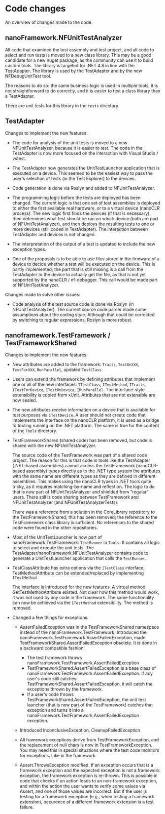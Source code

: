 # Code changes
An overview of changes made to the code.

## nanoFramework.NFUnitTestAnalyzer
All code that examined the test assembly and test project, and all code to select and run tests is moved to a new class library. This may be a good candidate for a new nuget package, as the community can use it to build custom tools. The library is targeted for .NET 4.8 in line with the TestAdapter. The library is used by the TestAdapter and by the new NFDebugUnitTest tool.

The reasons to do so: the same business logic is used in multiple tools, it is not straightforward to do correctly, and it is easier to test a class library than a TestAdapter.

There are unit tests for this library in the `tests` directory.

## TestAdapter

Changes to implement the new features:

- The code for analysis of the unit tests is moved to a new NFUnitTestAnalyzer, because it is easier to test. The code in the TestAdapter is now more focused on the interaction with Visual Studio / vstest.

- The TestAdapter now generates the UnitTestLauncher application that is executed on a device. This seemed to be the easiest way to pass the user's selection of tests (in the Test Explorer) to the devices.

- Code generation is done via Roslyn and added to NFUnitTestAnalyzer.

- The programming logic before the tests are deployed has been changed. The current logic is that one set of test assemblies is deployed to either the first available real hardware, or to a virtual device (nanoCLR process). The new logic first finds the devices (if that is necessary), then determines what test should be run on which device (both are part of NFUnitTestAnalyzer), and then deploys the resulting tests to one or more devices (still coded in TestAdapter). The interaction between TestAdapter and devices is not changed.

- The interpretation of the output of a test is updated to include the new exception types.

- One of the proposals is to be able to use files stored in the firmware of a device to decide whether a test will be executed on the device. This is partly implemented; the part that is still missing is a call from the TestAdapter to the device to actually get the file, as that is not yet supported by the nanoCLR / nf-debugger. This call would be made part of NFUnitTestAnalyzer.

Changes made to solve other issues:

- Code analysis of the test source code is done via Roslyn (in NFUnitTestAnalyzer). The current source code parser made some assumptions about the coding style. Although that could be corrected by switching to regular expressions, Roslyn is more robust.

## nanoframework.TestFramework / TestFrameworkShared

Changes to implement the new features:

- New attributes are added to the framework: `Traits`, `TestOnXXX`, `TestForXXX`, `RunParallel`, updated `TestClass`.

- Users can extend the framework by defining attributes that implement one or all of the new interfaces: `ITestClass`, `ITestMethod`, `ITraits`, `ITestForDevice`, `ITestOnDevice`, `IRunParallel`. The interface-style extensibility is copied from xUnit. Attributes that are not extensible are now sealed.

- The new attributes receive information on a device that is available for test purposes via `ITestDevice`. A user should not create code that implements the interface on the nanoCLR platform, it is used as a bridge to tooling running on the .NET platform. The same is true for the content of the `Tools` directory.

- TestFrameworkShared (shared code) has been removed, but code is shared with the new NFUnitTestAnalyzer.

	The source code of the TestFramework was part of a shared code project. The reason for this is that code in
	tools like the TestAdapter (.NET-based assemblies) cannot access the TestFramework (nanoCLR-based assembly)
	types directly as to the .NET type system the attributes with the same name are different types as they are 
	defined in different assemblies. This makes using the nanoCLR types in .NET tools quite tricky, as it requires matching-by-name
	and reflection. The logic to do that is now part of NFUnitTestAnalyzer and shielded from "regular" users. There still is code
	sharing between TestFramework and NFUnitTestAnalyzer (and NFUnitTestAnalyzerTests).

	There was a reference from a solution in the CoreLibrary repository to the TestFrameworkShared; this has been removed; the reference to the TestFramework class library is sufficient. No references to the shared code were found in the other repositories.

- Most of the UnitTestLauncher is now part of nanoFramework.TestFramework: `TestRunner` in `Tools`. It contains all logic to select and execute the unit tests. The TestAdapter/nanoFramework.NFUnitTestAnalyzer contains code to generate a UnitTestLauncher application that calls the `TestRunner`. 

- TestClassAttribute has extra options via the `ITestClass` interface, TestMethodAttribute can be extended/replaced by implementing `ITestMethod`

	The interface is introduced for the new features. A virtual method GetTestMethodAttribute existed. Not clear how this method would work, it was not used by any code in the framework. The same functionality can now be achieved via the `ITestMethod` extensibility. The method is removed.

- Changed a few things for exceptions:
	- AssertFailedException was in the TestFrameworkShared namespace instead of the nanoFramework.TestFramework. Introduced the nanoFramework.TestFramework.AssertFailedException, made TestFrameworkShared.AssertFailedException obsolete. It is done in a backward compatible fashion:
		- The test framework throws nanoFramework.TestFramework.AssertFailedException
		- TestFrameworkShared.AssertFailedException is a base class of nanoFramework.TestFramework.AssertFailedException. if any user's code still catches TestFrameworkShared.AssertFailedException, it will catch the exceptions thrown by the framework.
		- If a user's code throws TestFrameworkShared.AssertFailedException, the unit test launcher (that is now part of the TestFramework) catches that exception and turns it into a nanoFramework.TestFramework.AssertFailedException exception.
	
	- Introduced InconclusiveException, CleanupFailedException
	
	- All framework exceptions derive from TestFrameworkException, and the replacement of null chars is now in TestFrameworkException. You may need this in special situations where the test code monitors for exceptions. Like in the framework:
	
	- Assert.ThrowsException modified. If an exception occurs that is a framework exception and the expected exception is not a framework exception, the framework exception is re-thrown. This is possible in code that checks if an action leads to an non-framework exception, and within the action the user wants to verify some values via Assert, and one of those values are incorrect.	But if the user is testing for a framework exception (e.g., when testing a framework extension), occurence of a different framework extension is a test failure.